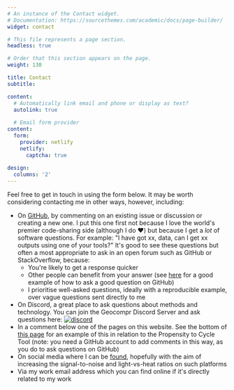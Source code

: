 ```yaml
---
# An instance of the Contact widget.
# Documentation: https://sourcethemes.com/academic/docs/page-builder/
widget: contact

# This file represents a page section.
headless: true

# Order that this section appears on the page.
weight: 130

title: Contact
subtitle:

content:
  # Automatically link email and phone or display as text?
  autolink: true
  
  # Email form provider
content:
  form:
    provider: netlify
    netlify:
      captcha: true
  
design:
  columns: '2'
---
```



Feel free to get in touch in using the form below.
It may be worth considering contacting me in other ways, however, including:

- On [GitHub](https://github.com/robinlovelace/), by commenting on an existing issue or discussion or creating a new one.
 I put this one first not because I love the world's premier code-sharing side (although I do ♥) but because I get a *lot* of software questions. For example: "I have got xx, data, can I get xx outputs using one of your tools?" It's good to see these questions but often a most appropriate to ask in an open forum such as GitHub or StackOverflow, because:
  - You're likely to get a response quicker
  - Other people can benefit from your answer (see [here](https://github.com/Robinlovelace/geocompr/issues/810) for a good example of how to ask a good question on GitHub)
  - I prioritise well-asked questions, ideally with a reproducible example, over vague questions sent directly to me
- On Discord, a great place to ask questions about methods and technology. You can join the Geocompr Discord Server and ask questions here:
[![discord](https://img.shields.io/discord/878051191374876683?label=discord&logo=Discord&color=blue)](https://discord.gg/PMztXYgNxp)
- In a comment below one of the pages on this website. See the bottom of [this page](https://www.robinlovelace.net/publication/lovelace-propensity-2017/) for an example of this in relation to the Propensity to Cycle Tool (note: you need a GitHub account to add comments in this way, as you do to ask questions on GitHub)
- On social media where I can be [found](https://twitter.com/robinlovelace), hopefully with the aim of increasing the signal-to-noise and light-vs-heat ratios on such platforms
- Via my work email address which you can find online if it's directly related to my work